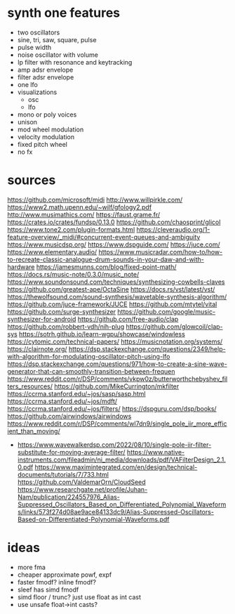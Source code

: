 # synth one features

- two oscillators
- sine, tri, saw, square, pulse
- pulse width
- noise oscillator with volume
- lp filter with resonance and keytracking
- amp adsr envelope
- filter adsr envelope
- one lfo
- visualizations
  - osc
  - lfo
- mono or poly voices
- unison
- mod wheel modulation
- velocity modulation
- fixed pitch wheel
- no fx


# sources

https://github.com/microsoft/midi
http://www.willpirkle.com/
https://www2.math.upenn.edu/~wilf/gfology2.pdf
http://www.musimathics.com/
https://faust.grame.fr/
https://crates.io/crates/fundsp/0.13.0
https://github.com/chaosprint/glicol
https://www.tone2.com/plugin-formats.html
https://cleveraudio.org/1-feature-overview/_midi/#concurrent-event-queues-and-ambiguity
https://www.musicdsp.org/
https://www.dspguide.com/
https://juce.com/
https://www.elementary.audio/
https://www.musicradar.com/how-to/how-to-recreate-classic-analogue-drum-sounds-in-your-daw-and-with-hardware
https://jamesmunns.com/blog/fixed-point-math/
https://docs.rs/music-note/0.3.0/music_note/
https://www.soundonsound.com/techniques/synthesizing-cowbells-claves
https://github.com/greatest-ape/OctaSine
https://docs.rs/vst/latest/vst/
https://thewolfsound.com/sound-synthesis/wavetable-synthesis-algorithm/
https://github.com/juce-framework/JUCE
https://github.com/mtytel/vital
https://github.com/surge-synthesizer
https://github.com/google/music-synthesizer-for-android
https://github.com/free-audio/clap
https://github.com/robbert-vdh/nih-plug
https://github.com/glowcoil/clap-sys
https://sotrh.github.io/learn-wgpu/showcase/windowless
https://cytomic.com/technical-papers/
https://musicnotation.org/systems/
https://clairnote.org/
https://dsp.stackexchange.com/questions/2349/help-with-algorithm-for-modulating-oscillator-pitch-using-lfo
https://dsp.stackexchange.com/questions/971/how-to-create-a-sine-wave-generator-that-can-smoothly-transition-between-frequen
https://www.reddit.com/r/DSP/comments/vkpw0z/butterworthchebyshev_filters_resources/
https://github.com/MikeCurrington/mkfilter
https://ccrma.stanford.edu/~jos/sasp/sasp.html
https://ccrma.stanford.edu/~jos/mdft/
https://ccrma.stanford.edu/~jos/filters/
https://dspguru.com/dsp/books/
https://github.com/airwindows/airwindows
https://www.reddit.com/r/DSP/comments/wl7dn9/single_pole_iir_more_efficient_than_moving/
  - https://www.wavewalkerdsp.com/2022/08/10/single-pole-iir-filter-substitute-for-moving-average-filter/
https://www.native-instruments.com/fileadmin/ni_media/downloads/pdf/VAFilterDesign_2.1.0.pdf
https://www.maximintegrated.com/en/design/technical-documents/tutorials/7/733.html
https://github.com/ValdemarOrn/CloudSeed
https://www.researchgate.net/profile/Juhan-Nam/publication/224557976_Alias-Suppressed_Oscillators_Based_on_Differentiated_Polynomial_Waveforms/links/573f274d08ae9ace84133dc9/Alias-Suppressed-Oscillators-Based-on-Differentiated-Polynomial-Waveforms.pdf

# ideas

- more fma
- cheaper approximate powf, expf
- faster fmodf? inline fmodf?
- sleef has simd fmodf
- simd floor / trunc? just use float as int cast
- use unsafe float->int casts?
